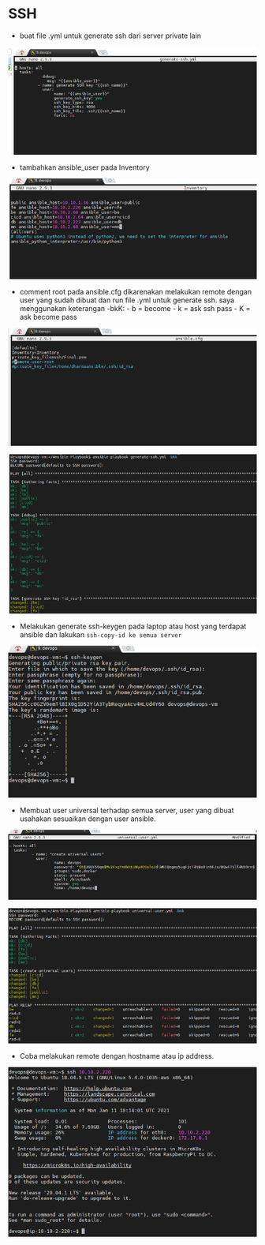 # SSH

- buat file .yml untuk generate ssh dari server private lain

![text](./asset/Screenshot_1.png)

- tambahkan ansible_user pada Inventory

![text](./asset/Screenshot_2.png)

- comment root pada ansible.cfg dikarenakan melakukan remote dengan user yang sudah dibuat dan run file .yml untuk generate ssh. saya menggunakan
keterangan -bkK:
		- b = become
		- k = ask ssh pass
		- K = ask become pass

![text](./asset/Screenshot_3.png)

![text](./asset/Screenshot_4.png)

-  Melakukan generate ssh-keygen pada laptop atau host yang terdapat ansible dan lakukan `ssh-copy-id ke semua server`

![text](./asset/Screenshot_5.png)

- Membuat user universal terhadap semua server, user yang dibuat usahakan sesuaikan dengan user ansible.

![text](./asset/Screenshot_6.png)

![text](./asset/Screenshot_7.png)

- Coba melakukan remote dengan hostname atau ip address.

![text](./asset/Screenshot_8.png)